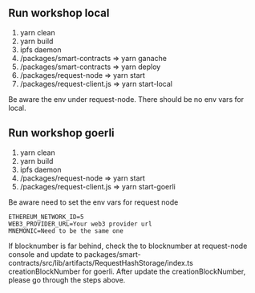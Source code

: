 ## Run workshop local

1. yarn clean
2. yarn build
3. ipfs daemon
4. /packages/smart-contracts => yarn ganache
5. /packages/smart-contracts => yarn deploy
6. /packages/request-node => yarn start
7. /packages/request-client.js => yarn start-local

Be aware the env under request-node. There should be no env vars for local.

## Run workshop goerli

1. yarn clean
2. yarn build
3. ipfs daemon
4. /packages/request-node => yarn start
5. /packages/request-client.js => yarn start-goerli

Be aware need to set the env vars for request node

```
ETHEREUM_NETWORK_ID=5
WEB3_PROVIDER_URL=Your web3 provider url
MNEMONIC=Need to be the same one
```

If blocknumber is far behind, check the to blocknumber at request-node console and update to packages/smart-contracts/src/lib/artifacts/RequestHashStorage/index.ts creationBlockNumber for goerli. After update the creationBlockNumber, please go through the steps above.
